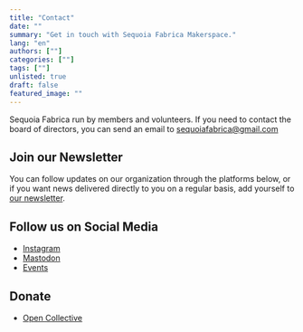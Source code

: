 ```yaml
---
title: "Contact"
date: ""
summary: "Get in touch with Sequoia Fabrica Makerspace."
lang: "en"
authors: [""]
categories: [""]
tags: [""]
unlisted: true
draft: false
featured_image: ""
---
```


Sequoia Fabrica run by members and volunteers. If you need to contact the board of directors, you can send an email to <a href={urlConstants.mailto}>sequoiafabrica@gmail.com</a>

## Join our Newsletter

You can follow updates on our organization through the platforms below, or if you want news delivered directly to you on a regular basis, add yourself to <a href={urlConstants.mailchimp}>our newsletter</a>.


## Follow us on Social Media
<!-- TODO: -->
- <a href={urlConstants.instagram}>Instagram</a>
- <a href={urlConstants.mastodon}>Mastodon</a>
- <a href={urlConstants.bookWhen} data-goatcounter-click={urlConstants.bookWhen}>Events</a>


## Donate

- <a href={urlConstants.donateOC} data-goatcounter-click={urlConstants.donateOC}>Open Collective</a>
